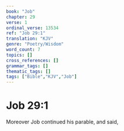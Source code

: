 ```yaml
---
book: "Job"
chapter: 29
verse: 1
ordinal_verse: 13534
ref: "Job 29:1"
translation: "KJV"
genre: "Poetry/Wisdom"
word_count: 7
topics: []
cross_references: []
grammar_tags: []
thematic_tags: []
tags: ["Bible","KJV","Job"]
---
```


# Job 29:1

Moreover Job continued his parable, and said,
